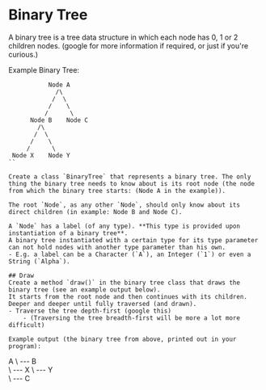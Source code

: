 ﻿# Binary Tree

A binary tree is a tree data structure in which each node has 0, 1 or 2 children nodes. (google for more information if required, or just if you're curious.)

Example Binary Tree:
```
           Node A
             /\
            /  \
           /    \
          /      \
      Node B    Node C
        /\
       /  \
      /    \
     /      \
 Node X    Node Y
``

Create a class `BinaryTree` that represents a binary tree. The only thing the binary tree needs to know about is its root node (the node from which the binary tree starts: (Node A in the example)).

The root `Node`, as any other `Node`, should only know about its direct children (in example: Node B and Node C).

A `Node` has a label (of any type). **This type is provided upon instantiation of a binary tree**. 
A binary tree instantiated with a certain type for its type parameter can not hold nodes with another type parameter than his own.
- E.g. a label can be a Character (`A`), an Integer (`1`) or even a String (`Alpha`).

## Draw
Create a method `draw()` in the binary tree class that draws the binary tree (see an example output below).
It starts from the root node and then continues with its children. Deeper and deeper until fully traversed (and drawn).
- Traverse the tree depth-first (google this)
    - (Traversing the tree breadth-first will be more a lot more difficult)

Example output (the binary tree from above, printed out in your program):
```
A 
  \ --- B  
          \ --- X
          \ --- Y      
  \ --- C
```
